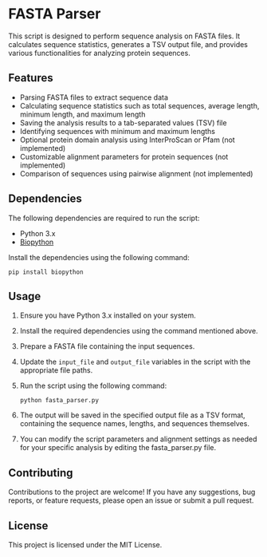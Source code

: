 # FASTA Parser

This script is designed to perform sequence analysis on FASTA files. It calculates sequence statistics, generates a TSV output file, and provides various functionalities for analyzing protein sequences.

## Features

- Parsing FASTA files to extract sequence data
- Calculating sequence statistics such as total sequences, average length, minimum length, and maximum length
- Saving the analysis results to a tab-separated values (TSV) file
- Identifying sequences with minimum and maximum lengths
- Optional protein domain analysis using InterProScan or Pfam (not implemented)
- Customizable alignment parameters for protein sequences (not implemented)
- Comparison of sequences using pairwise alignment (not implemented)

## Dependencies

The following dependencies are required to run the script:

- Python 3.x
- [Biopython](https://biopython.org/)

Install the dependencies using the following command:

```shell
pip install biopython
```


## Usage

1. Ensure you have Python 3.x installed on your system.
2. Install the required dependencies using the command mentioned above.
3. Prepare a FASTA file containing the input sequences.
4. Update the `input_file` and `output_file` variables in the script with the appropriate file paths.
5. Run the script using the following command:

   ```shell
   python fasta_parser.py

6. The output will be saved in the specified output file as a TSV format, containing the sequence names, lengths, and sequences themselves.
7. You can modify the script parameters and alignment settings as needed for your specific analysis by editing the fasta_parser.py file.

## Contributing
Contributions to the project are welcome! If you have any suggestions, bug reports, or feature requests, please open an issue or submit a pull request.

## License
This project is licensed under the MIT License.
